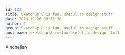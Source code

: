 ```yaml
---
id: 133
title: Sketchup 8 is fun, useful to design stuff
date: 2010-12-26 09:31:20
author: 4
group: Sketchup 8 is fun, useful to design stuff
post_name: sketchup-8-is-fun-useful-to-design-stuff
---
```


Xinchejian